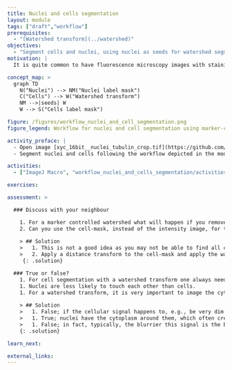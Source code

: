 ```yaml
---
title: Nuclei and cells segmentation
layout: module
tags: ["draft","workflow"]
prerequisites:
  - "[Watershed transform](../watershed)"
objectives:
  - "Segment cells and nuclei, using nuclei as seeds for watershed segmentation of the cells."
motivation: |
  It is quite common to have fluorescence microscopy images with stainings for both nuclei and cytoplasm. While nuclei are typically separate and thus easy to segment, cells are often touching each other, which makes their segmentation much more challenging. The workflow presented in this module is a common approach to tackle this challenge and thus very useful to know.

concept_map: >
  graph TD
    N("Nuclei") --> NM("Nuclei label mask")
    C("Cells") --> W("Watershed transform")
    NM -->|seeds| W
    W --> S("Cells label mask")

figure: /figures/workflow_nuclei_and_cell_segmentation.png
figure_legend: Workflow for nuclei and cell segmentation using marker-controlled watershed (magenta - H2B-mCherry; green - GFP-tubulin). The nuclei mask is used to define the seeds/markers, the tubulin-channel is used to define the overall cells boundaries, finally the inverted intensity image is used for the watershed transform (i.e. flooding).

activity_preface: |
  - Open image [xyc_16bit__nuclei_tubulin_crop.tif](https://github.com/NEUBIAS/training-resources/raw/master/image_data/xyc_16bit__nuclei_tubulin_crop.tif).
  - Segment nuclei and cells following the workflow depicted in the module figure.

activities:
  - ["ImageJ Macro", "workflow_nuclei_and_cells_segmentation/activities/workflow_nuclei_and_cells_segmentation_imagejmacro.ijm", "java"]

exercises:

assessment: >

  ### Discuss with your neighbour

    1. For a marker controlled watershed what will happen if you remove seeds touching the boundary before the watershed transform?
    2. Can you use the cell-mask, instead of the intensity image, for the watershed transform? 
    
    > ## Solution
    >   1. This is not a good idea as you may not be able to find all cells and properly separate those. For instance merged cells may still touch the boundary.  
    >   2. Apply a distance transform to the cell-mask and apply the watershed transform on its inverse.
     {: .solution}

  ### True or false?
    1. For cell segmentation with a watershed transform one always needs nuclei as seeds.
    1. Nuclei are less likely to touch each other than cells.
    1. For a watershed transform, it is very important to image the cytoplasmic signal at the highest resolution.
    
    > ## Solution
    >   1. False; if the cellular signal happens to, e.g., be very dim in the cell center and bright at the cell boundaries one may try directly using it as an input to a watershed transform.
    >   1. True; nuclei have the cytoplasm around them, which often creates a spatial gap between neighbouring nuclei, making them easier to segment
    >   1. False; in fact, typically, the blurrier this signal is the better it is suited for separating cells using the watershed transform.
    {: .solution}

learn_next:

external_links:
---
```


